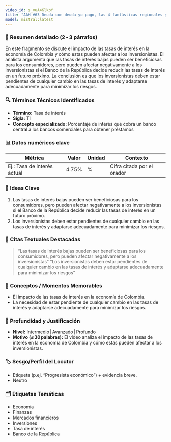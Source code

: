 ```yaml
---
video_id: s_vuA4KlkbY
title: "AAH #63 Deuda con deuda yo pago, las 4 fantásticas regionales y el bacalao al hombro del déficit."
model: mistral:latest
---
```


### 📝 Resumen detallado (2 ‑ 3 párrafos)

En este fragmento se discute el impacto de las tasas de interés en la economía de Colombia y cómo estas pueden afectar a los inversionistas. El analista argumenta que las tasas de interés bajas pueden ser beneficiosas para los consumidores, pero pueden afectar negativamente a los inversionistas si el Banco de la República decide reducir las tasas de interés en un futuro próximo. La conclusión es que los inversionistas deben estar pendientes de cualquier cambio en las tasas de interés y adaptarse adecuadamente para minimizar los riesgos.

### 🔍 Términos Técnicos Identificados
- **Término:** Tasa de interés
- **Sigla:** TI
- **Concepto especializado:** Porcentaje de interés que cobra un banco central a los bancos comerciales para obtener préstamos

### 📊 Datos numéricos clave
| Métrica | Valor | Unidad | Contexto |
|---------|-------|--------|----------|
| Ej.: Tasa de interés actual | 4.75% | % | Cifra citada por el orador |

### 🔑 Ideas Clave
1. Las tasas de interés bajas pueden ser beneficiosas para los consumidores, pero pueden afectar negativamente a los inversionistas si el Banco de la República decide reducir las tasas de interés en un futuro próximo.
2. Los inversionistas deben estar pendientes de cualquier cambio en las tasas de interés y adaptarse adecuadamente para minimizar los riesgos.

### 💬 Citas Textuales Destacadas
> “Las tasas de interés bajas pueden ser beneficiosas para los consumidores, pero pueden afectar negativamente a los inversionistas”
> “Los inversionistas deben estar pendientes de cualquier cambio en las tasas de interés y adaptarse adecuadamente para minimizar los riesgos”

### 🎯 Conceptos / Momentos Memorables
- El impacto de las tasas de interés en la economía de Colombia.
- La necesidad de estar pendiente de cualquier cambio en las tasas de interés y adaptarse adecuadamente para minimizar los riesgos.

### 🧮 Profundidad y Justificación
- **Nivel:** Intermedio | Avanzado | Profundo  
- **Motivo (≤ 30 palabras):** El video analiza el impacto de las tasas de interés en la economía de Colombia y cómo estas pueden afectar a los inversionistas.

### 🏷️ Sesgo/Perfil del Locutor
- Etiqueta (p.ej. “Progresista económico”) + evidencia breve.
- Neutro

### 🗂️ Etiquetas Temáticas
- Economía
- Finanzas
- Mercados financieros
- Inversiones
- Tasa de interés
- Banco de la República